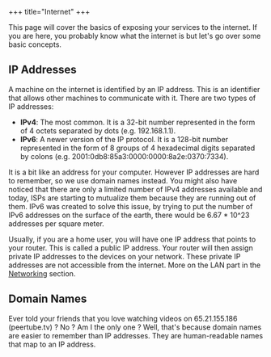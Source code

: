 +++
title="Internet"
+++

This page will cover the basics of exposing your services to the internet. If you are here, you probably know what the internet is but let's go over some basic concepts.

## IP Addresses

A machine on the internet is identified by an IP address. This is an identifier that allows other machines to communicate with it. There are two types of IP addresses:
- **IPv4**: The most common. It is a 32-bit number represented in the form of 4 octets separated by dots (e.g. 192.168.1.1).
- **IPv6**: A newer version of the IP protocol. It is a 128-bit number represented in the form of 8 groups of 4 hexadecimal digits separated by colons (e.g. 2001:0db8:85a3:0000:0000:8a2e:0370:7334).

It is a bit like an address for your computer. However IP addresses are hard to remember, so we use domain names instead.
You might also have noticed that there are only a limited number of IPv4 addresses available and today, ISPs are starting to mutualize them because they are running out of them. IPv6 was created to solve this issue, by trying to put the number of IPv6 addresses on the surface of the earth, there would be 6.67 * 10^23 addresses per square meter.

Usually, if you are a home user, you will have one IP address that points to your router. This is called a public IP address. Your router will then assign private IP addresses to the devices on your network. These private IP addresses are not accessible from the internet. More on the LAN part in the [Networking](/docs/coreconcepts/networking) section.

## Domain Names

Ever told your friends that you love watching videos on 65.21.155.186 (peertube.tv) ? No ? Am I the only one ? Well, that's because domain names are easier to remember than IP addresses. They are human-readable names that map to an IP address.
